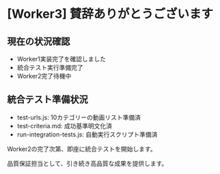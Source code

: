 # [Worker3] 賛辞ありがとうございます

## 現在の状況確認
- Worker1実装完了を確認しました
- 統合テスト実行準備完了
- Worker2完了待機中

## 統合テスト準備状況
- test-urls.js: 10カテゴリーの動画リスト準備済
- test-criteria.md: 成功基準明文化済
- run-integration-tests.js: 自動実行スクリプト準備済

Worker2の完了次第、即座に統合テストを開始します。

品質保証担当として、引き続き高品質な成果を提供します。